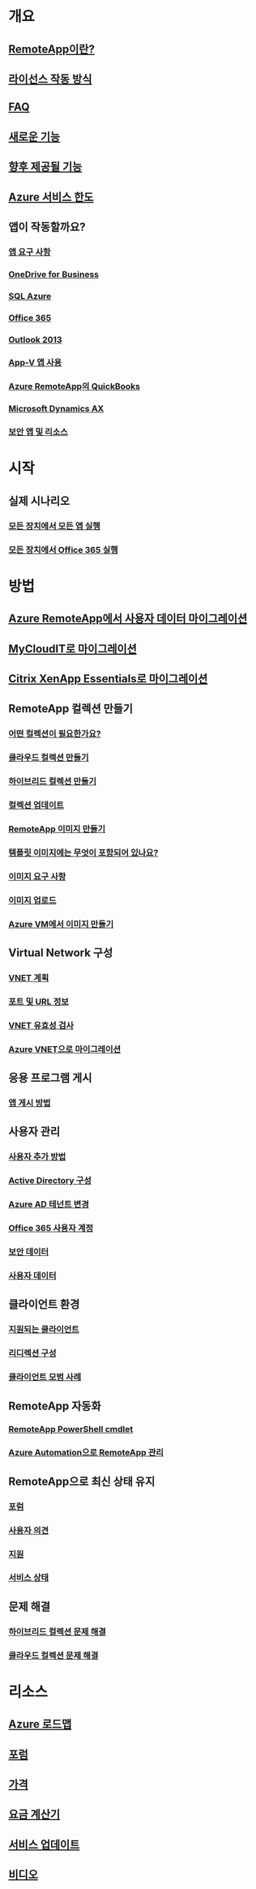 # 개요
## [RemoteApp이란?](remoteapp-whatis.md)
## [라이선스 작동 방식](remoteapp-licensing.md)
## [FAQ](remoteapp-faq.md)
## [새로운 기능](remoteapp-whatsnew.md)
## [향후 제공될 기능](remoteapp-roadmap.md)
## [Azure 서비스 한도](../azure-subscription-service-limits.md)
## 앱이 작동할까요?
### [앱 요구 사항](remoteapp-appreqs.md)
### [OneDrive for Business](remoteapp-onedrive.md)
### [SQL Azure](remoteapp-sql.md)
### [Office 365](remoteapp-o365.md)
### [Outlook 2013](remoteapp-outlook.md)
### [App-V 앱 사용](remoteapp-appv.md)
### [Azure RemoteApp의 QuickBooks](remoteapp-quickbooks.md)
### [Microsoft Dynamics AX](https://mbs.microsoft.com/customersource/global/ax/learning/documentation/msdax2012r3azremappprg)
### [보안 앱 및 리소스](remoteapp-secure.md)


# 시작
## 실제 시나리오
### [모든 장치에서 모든 앱 실행](remoteapp-anyapp.md)
### [모든 장치에서 Office 365 실행](remoteapp-tutorial-o365anywhere.md)

# 방법

## [Azure RemoteApp에서 사용자 데이터 마이그레이션](remoteapp-migrate.md)
## [MyCloudIT로 마이그레이션](remoteapp-migrate-mycloudit.md)
## [Citrix XenApp Essentials로 마이그레이션](remoteapp-migrate-citrix.md)
## RemoteApp 컬렉션 만들기
### [어떤 컬렉션이 필요한가요?](remoteapp-collections.md)
### [클라우드 컬렉션 만들기](remoteapp-create-cloud-deployment.md)
### [하이브리드 컬렉션 만들기](remoteapp-create-hybrid-deployment.md)
### [컬렉션 업데이트](remoteapp-update.md)
### [RemoteApp 이미지 만들기](remoteapp-imageoptions.md)
### [템플릿 이미지에는 무엇이 포함되어 있나요?](remoteapp-images.md)
### [이미지 요구 사항](remoteapp-imagereqs.md)
### [이미지 업로드](remoteapp-uploadimage.md)
### [Azure VM에서 이미지 만들기](remoteapp-image-on-azurevm.md)
## Virtual Network 구성
### [VNET 계획](remoteapp-planvnet.md)
### [포트 및 URL 정보](remoteapp-ports.md)
### [VNET 유효성 검사](remoteapp-vnet.md)
### [Azure VNET으로 마이그레이션](remoteapp-migratevnet.md)
## 응용 프로그램 게시
### [앱 게시 방법](remoteapp-publish.md)
## 사용자 관리
### [사용자 추가 방법](remoteapp-user.md)
### [Active Directory 구성](remoteapp-ad.md)
### [Azure AD 테넌트 변경](remoteapp-changetenant.md)
### [Office 365 사용자 계정](remoteapp-o365user.md)
### [보안 데이터](remoteapp-secureaccess.md)
### [사용자 데이터](remoteapp-upd.md)
## 클라이언트 환경
### [지원되는 클라이언트](remoteapp-clients.md)
### [리디렉션 구성](remoteapp-redirection.md)
### [클라이언트 모범 사례](remoteapp-clientbestpractices.md)
## RemoteApp 자동화
### [RemoteApp PowerShell cmdlet](remoteapp-tutorial-arawithpowershell.md)
### [Azure Automation으로 RemoteApp 관리](automation-manage-remote-app.md)
## RemoteApp으로 최신 상태 유지
### [포럼](http://feedback.azure.com/forums/247748-azure-remoteapp)
### [사용자 의견](http://feedback.azure.com/forums/247748-azure-remoteapp)
### [지원](https://azure.microsoft.com/support/plans/)
### [서비스 상태](https://azure.microsoft.com/status/)
## 문제 해결
### [하이브리드 컬렉션 문제 해결](remoteapp-hybridtrouble.md)
### [클라우드 컬렉션 문제 해결](remoteapp-cloudtrouble.md)

# 리소스
## [Azure 로드맵](https://azure.microsoft.com/roadmap/)
## [포럼](https://social.msdn.microsoft.com/Forums/home?forum=AzureRemoteApp)
## [가격](https://azure.microsoft.com/pricing/details/remoteapp/)
## [요금 계산기](https://azure.microsoft.com/pricing/calculator/)
## [서비스 업데이트](https://azure.microsoft.com/updates/?product=remoteapp)
## [비디오](https://azure.microsoft.com/documentation/videos/index/?services=remoteapp)
